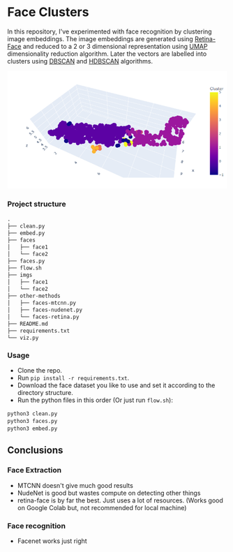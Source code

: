 # Face Clusters

In this repository, I've experimented with face recognition by clustering image embeddings. The image embeddings are generated using [Retina-Face](https://github.com/serengil/retinaface) and reduced to a 2 or 3 dimensional representation using [UMAP](https://umap-learn.readthedocs.io/en/latest/) dimensionality reduction algorithm. Later the vectors are labelled into clusters using [DBSCAN](https://scikit-learn.org/stable/modules/generated/sklearn.cluster.DBSCAN.html) and [HDBSCAN](https://hdbscan.readthedocs.io/en/latest/) algorithms.

![Clustered image embeddings shown in different colors](static/image.png)

### Project structure

```
.
├── clean.py
├── embed.py
├── faces
│   ├── face1
│   └── face2
├── faces.py
├── flow.sh
├── imgs
│   ├── face1
│   └── face2
├── other-methods
│   ├── faces-mtcnn.py
│   ├── faces-nudenet.py
│   └── faces-retina.py
├── README.md
├── requirements.txt
└── viz.py
```

### Usage

- Clone the repo.
- Run `pip install -r requirements.txt`.
- Download the face dataset you like to use and set it according to the directory structure.
- Run the python files in this order (Or just run `flow.sh`):

```bash
python3 clean.py
python3 faces.py
python3 embed.py
```

## Conclusions

### Face Extraction

- MTCNN doesn't give much good results
- NudeNet is good but wastes compute on detecting other things
- retina-face is by far the best. Just uses a lot of resources. (Works good on Google Colab but, not recommended for local machine)

### Face recognition

- Facenet works just right
